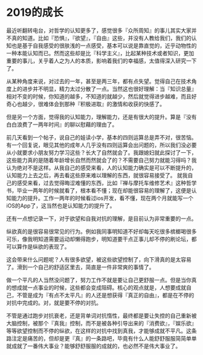 # 2019的成长

最近听翻转电台，对哲学的认知更多了，感觉很多『众所周知』的事儿其实大家并不真的知道。比如『恐惧』，『欲望』，『自由』这些，并没有人教给我们，我们的认知也是基于自我感受的很肤浅的一点感受，基本可以说是靠直觉的，近乎动物性的一种本能认知而已。然而这些却是比『科学主义』，比起某种技术或者知识，更加重要的事儿，关乎着人之为人的本质，影响着我们的幸福感，太值得深入研究一下了。

从某种角度来说，对过去的一年，甚至是两三年，都有点失望。觉得自己在技术角度上的进步并不明显，精力太过分散了一点。当然这也很好理解：当『知识总量』相对不变的时候，你知道的越多，不知道的就越少，然后就觉得进步越难，而且好奇心也越少，很难体会到那种『积极进取』的激情和收获的快感了。

但是另一个方面，觉得我的认知能力，理解能力，还是有很大的提升。算是『没有白白浪费了一两年时间』的聊以慰藉的理由了。

前几天看到一个帖子，说自己的娃读小学，基本的四则运算总是弄不对，很苦恼。有一个回复说，眼见其他的成年人几乎没有四则运算会出问题的，所以我们没必要从小就要求小朋友努力学习这些？长大了自然就会了。我跟媳妇就此探讨了一下，这些能力真的是随着年龄增长自然而然就会了的？不需要自己努力就能习得吗？我认为绝对不是这样。从我自己的感受来看，人的认知能力确实是可以不断提升的，认知能力上去之后，再去看这些原来难以理解的东西，就很容易接受了。
就我自己的感受来看，过去觉得晦涩难懂的东西，比如『禅与摩托车维修艺术』这种哲学书，毕业一两年的时候就看了，根本看不懂；现在却能很容易的理解了，这便是认知能力的提升。工作一两年的时候看过ios开发，看不懂，现在两个月就能写一个iOS的App了，这当然也是认知能力的提升了。

还有一点想记录一下，对于欲望和自我对抗的理解，是目前认为非常重要的一点。

纵欲真的是很容易很常见的行为。例如我同事明知道不好却每天吃很多槟榔喝很多可乐，像我明知道需要运动却懒得跑步，明知道要干点正事儿却不停的刷论坛，都可以算作是纵欲的表现了。

这会带来什么问题呢？人有很多欲望，被这些欲望控制了，向下滑真的是太容易了。滑到一个自己的舒适区里去，简直是一件非常爽的事情了。

做一个平凡的人当然没问题了，努力工作不就是要让自己更舒服一点。但是当你真的想成就一点事业的时候，这些都会变成阻碍。核心的观点就是，人想要成就自己，不管是成为『有点不太平凡』的人还是想获得『真正的自由』，都是在不停的对抗中完成的。对，就是要不停的对抗。

不管是通过跑步对抗衰老，还是背单词对抗惰性，最终都是要让失控的自己重新被大脑控制，被那个『真我』控制，而不是被各种引导出来的『消费欲』，『娱乐欲』等等欲望控制而不停的纵欲，在这样的对抗中找到真我，才能够成就不平凡。这条路注定是痛苦的，但却是更『真』的一条路吧，毕竟有什么人能舒舒服服简简单单就成就了一番伟大事业？能够舒舒服服的成就的，也必然不是伟大事业了。
